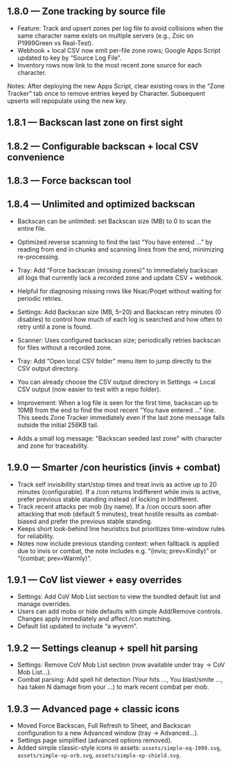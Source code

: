 ## 1.8.0 — Zone tracking by source file

- Feature: Track and upsert zones per log file to avoid collisions when the same character name exists on multiple servers (e.g., Zoic on P1999Green vs Real-Test).
- Webhook + local CSV now emit per-file zone rows; Google Apps Script updated to key by “Source Log File”.
- Inventory rows now link to the most recent zone source for each character.

Notes: After deploying the new Apps Script, clear existing rows in the “Zone Tracker” tab once to remove entries keyed by Character. Subsequent upserts will repopulate using the new key.

## 1.8.1 — Backscan last zone on first sight

## 1.8.2 — Configurable backscan + local CSV convenience

## 1.8.3 — Force backscan tool

## 1.8.4 — Unlimited and optimized backscan

- Backscan can be unlimited: set Backscan size (MB) to 0 to scan the entire file.
- Optimized reverse scanning to find the last “You have entered …” by reading from end in chunks and scanning lines from the end, minimizing re-processing.

- Tray: Add “Force backscan (missing zones)” to immediately backscan all logs that currently lack a recorded zone and update CSV + webhook.
- Helpful for diagnosing missing rows like Nsac/Poqet without waiting for periodic retries.

- Settings: Add Backscan size (MB, 5–20) and Backscan retry minutes (0 disables) to control how much of each log is searched and how often to retry until a zone is found.
- Scanner: Uses configured backscan size; periodically retries backscan for files without a recorded zone.
- Tray: Add “Open local CSV folder” menu item to jump directly to the CSV output directory.
- You can already choose the CSV output directory in Settings → Local CSV output (now easier to test with a repo folder).

- Improvement: When a log file is seen for the first time, backscan up to 10MB from the end to find the most recent "You have entered …" line. This seeds Zone Tracker immediately even if the last zone message falls outside the initial 256KB tail.
- Adds a small log message: "Backscan seeded last zone" with character and zone for traceability.
## 1.9.0 — Smarter /con heuristics (invis + combat)

- Track self invisibility start/stop times and treat invis as active up to 20 minutes (configurable). If a /con returns Indifferent while invis is active, prefer previous stable standing instead of locking in Indifferent.
- Track recent attacks per mob (by name). If a /con occurs soon after attacking that mob (default 5 minutes), treat hostile results as combat-biased and prefer the previous stable standing.
- Keeps short look-behind line heuristics but prioritizes time-window rules for reliability.
- Notes now include previous standing context: when fallback is applied due to invis or combat, the note includes e.g. “(invis; prev=Kindly)” or “(combat; prev=Warmly)”.
## 1.9.1 — CoV list viewer + easy overrides

- Settings: Add CoV Mob List section to view the bundled default list and manage overrides.
- Users can add mobs or hide defaults with simple Add/Remove controls. Changes apply immediately and affect /con matching.
- Default list updated to include “a wyvern”.
## 1.9.2 — Settings cleanup + spell hit parsing

- Settings: Remove CoV Mob List section (now available under tray → CoV Mob List…).
- Combat parsing: Add spell hit detection (Your <spell> hits <mob>…, You blast/smite <mob>…, <mob> has taken N damage from your …) to mark recent combat per mob.
## 1.9.3 — Advanced page + classic icons

- Moved Force Backscan, Full Refresh to Sheet, and Backscan configuration to a new Advanced window (tray → Advanced…).
- Settings page simplified (advanced options removed).
- Added simple classic-style icons in assets: `assets/simple-eq-1999.svg`, `assets/simple-xp-orb.svg`, `assets/simple-xp-shield.svg`.
